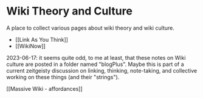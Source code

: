 # Wiki Theory and Culture  

A place to collect various pages about wiki theory and wiki culture.

- [[Link As You Think]]
- [[WikiNow]]  

2023-06-17: it seems quite odd, to me at least, that these notes on Wiki culture are posted in a folder named "blogPlus". Maybe this is part of a current zeitgeisty discussion on linking, thinking, note-taking, and collective working on these things (and their "strings").  

[[Massive Wiki - affordances]]  


